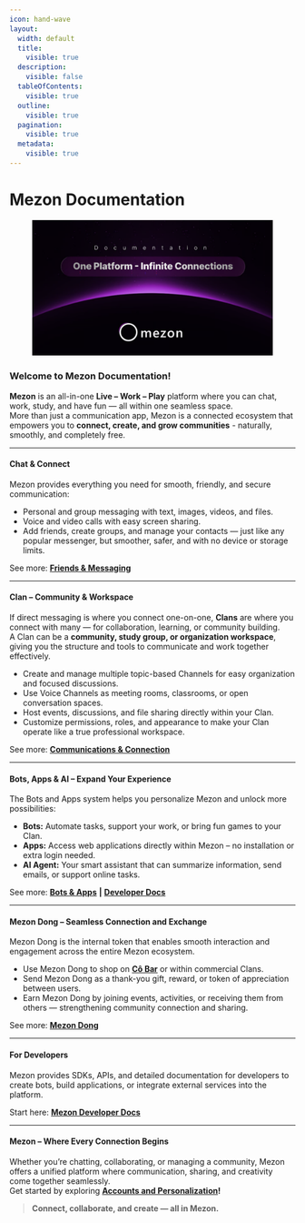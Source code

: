 ```yaml
---
icon: hand-wave
layout:
  width: default
  title:
    visible: true
  description:
    visible: false
  tableOfContents:
    visible: true
  outline:
    visible: true
  pagination:
    visible: true
  metadata:
    visible: true
---
```


# Mezon Documentation

<figure><img src=".gitbook/assets/image (74).png" alt=""><figcaption></figcaption></figure>

### Welcome to Mezon Documentation!

**Mezon** is an all-in-one **Live – Work – Play** platform where you can chat, work, study, and have fun — all within one seamless space.\
More than just a communication app, Mezon is a connected ecosystem that empowers you to **connect, create, and grow communities** - naturally, smoothly, and completely free.

***

#### **Chat & Connect**

Mezon provides everything you need for smooth, friendly, and secure communication:

* Personal and group messaging with text, images, videos, and files.
* Voice and video calls with easy screen sharing.
* Add friends, create groups, and manage your contacts — just like any popular messenger, but smoother, safer, and with no device or storage limits.

See more: [**Friends & Messaging**](broken-reference)

***

#### **Clan – Community & Workspace**

If direct messaging is where you connect one-on-one, **Clans** are where you connect with many — for collaboration, learning, or community building.\
A Clan can be a **community, study group, or organization workspace**, giving you the structure and tools to communicate and work together effectively.

* Create and manage multiple topic-based Channels for easy organization and focused discussions.
* Use Voice Channels as meeting rooms, classrooms, or open conversation spaces.
* Host events, discussions, and file sharing directly within your Clan.
* Customize permissions, roles, and appearance to make your Clan operate like a true professional workspace.

See more: [**Communications & Connection**](friends-and-messaging/communication-and-connection.md)

***

#### **Bots, Apps & AI – Expand Your Experience**

The Bots and Apps system helps you personalize Mezon and unlock more possibilities:

* **Bots:** Automate tasks, support your work, or bring fun games to your Clan.
* **Apps:** Access web applications directly within Mezon – no installation or extra login needed.
* **AI Agent:** Your smart assistant that can summarize information, send emails, or support online tasks.

See more: [**Bots & Apps**](broken-reference) **|** [**Developer Docs**](https://mezon.ai/docs/mezon-sdk-docs/)

***

#### **Mezon Dong – Seamless Connection and Exchange**

Mezon Dong is the internal token that enables smooth interaction and engagement across the entire Mezon ecosystem.

* Use Mezon Dong to shop on [**Cô Bar**](https://cobar.vn/) or within commercial Clans.
* Send Mezon Dong as a thank-you gift, reward, or token of appreciation between users.
* Earn Mezon Dong by joining events, activities, or receiving them from others — strengthening community connection and sharing.

See more: [**Mezon Dong**](https://app.gitbook.com/u/5hbm12F5PPaicTVNxajXSEJ6mcg1)

***

#### **For Developers**

Mezon provides SDKs, APIs, and detailed documentation for developers to create bots, build applications, or integrate external services into the platform.

Start here: [**Mezon Developer Docs**](https://mezon.ai/docs/mezon-sdk-docs/)

***

#### **Mezon – Where Every Connection Begins**

Whether you’re chatting, collaborating, or managing a community, Mezon offers a unified platform where communication, sharing, and creativity come together seamlessly.\
Get started by exploring [**Accounts and Personalization**](broken-reference)**!**

> **Connect, collaborate, and create — all in Mezon.**

